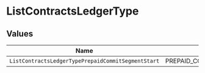 # ListContractsLedgerType


## Values

| Name                                               | Value                                              |
| -------------------------------------------------- | -------------------------------------------------- |
| `ListContractsLedgerTypePrepaidCommitSegmentStart` | PREPAID_COMMIT_SEGMENT_START                       |